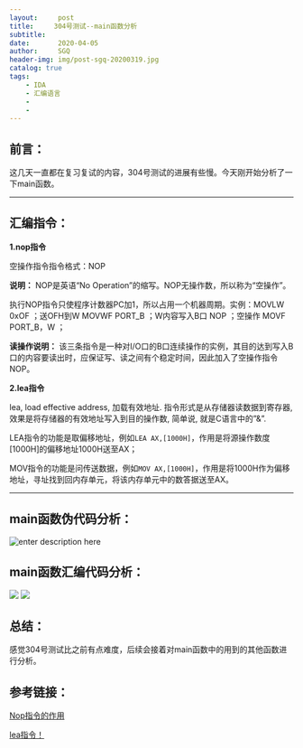 ```yaml
---
layout:     post
title:     304号测试--main函数分析
subtitle:   
date:       2020-04-05
author:     SGQ
header-img: img/post-sgq-20200319.jpg
catalog: true
tags:
    - IDA
    - 汇编语言
    - 
    - 
---
```


## 前言：

 这几天一直都在复习复试的内容，304号测试的进展有些慢。今天刚开始分析了一下main函数。
   
   
   ***

## 汇编指令：

 **1.nop指令**
 
空操作指令指令格式：NOP

**说明：** NOP是英语“No Operation”的缩写。NOP无操作数，所以称为“空操作”。

   执行NOP指令只使程序计数器PC加1，所以占用一个机器周期。实例：MOVLW 0xOF ；送OFH到W MOVWF PORT_B ；W内容写入B口 NOP ；空操作 MOVF PORT_B，W ；

 **读操作说明：** 该三条指令是一种对I/O口的B口连续操作的实例，其目的达到写入B口的内容要读出时，应保证写、读之间有个稳定时间，因此加入了空操作指令NOP。

 **2.lea指令**
 
lea, load effective address, 加载有效地址. 指令形式是从存储器读数据到寄存器, 效果是将存储器的有效地址写入到目的操作数, 简单说, 就是C语言中的”&”.

 LEA指令的功能是取偏移地址，例如`LEA AX,[1000H]`，作用是将源操作数度[1000H]的偏移地址1000H送至AX；
 
MOV指令的功能是问传送数据，例如`MOV AX,[1000H]`，作用是将1000H作为偏移地址，寻址找到回内存单元，将该内存单元中的数答据送至AX。


***




## main函数伪代码分析：

![enter description here](https://s1.ax1x.com/2020/04/06/G6GdsS.png)



## main函数汇编代码分析：

![](https://i.loli.net/2020/04/08/yenDk1mOiQwI2xR.png)
![](https://i.loli.net/2020/04/08/YoKhpjubwmROI7F.png)





## 总结：

感觉304号测试比之前有点难度，后续会接着对main函数中的用到的其他函数进行分析。


## 参考链接：

[Nop指令的作用](https://blog.csdn.net/yuanren201/article/details/89199980)

[lea指令！](https://blog.csdn.net/robbie1314/article/details/6319184)